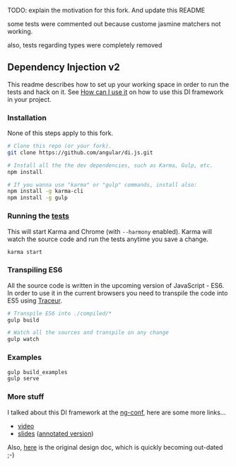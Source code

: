 TODO: explain the motivation for this fork. And update this README

some tests were commented out because custome jasmine matchers not working.

also, tests regarding types were completely removed

## Dependency Injection v2

This readme describes how to set up your working space in order to run the tests and hack on it. See [How can I use it](./docs/how-can-i-use-it.md) on how to use this DI framework in your project.

### Installation
None of this steps apply to this fork. 
```bash
# Clone this repo (or your fork).
git clone https://github.com/angular/di.js.git

# Install all the the dev dependencies, such as Karma, Gulp, etc.
npm install

# If you wanna use "karma" or "gulp" commands, install also:
npm install -g karma-cli
npm install -g gulp
```

### Running the [tests](./test/)
This will start Karma and Chrome (with `--harmony` enabled). Karma will watch the source code and run the tests anytime you save a change.

```bash
karma start
```

### Transpiling ES6
All the source code is written in the upcoming version of JavaScript - ES6. In order to use it in the current browsers you need to transpile the code into ES5 using [Traceur].


```bash
# Transpile ES6 into ./compiled/*
gulp build

# Watch all the sources and transpile on any change
gulp watch
```


### Examples
```bash
gulp build_examples
gulp serve
```


### More stuff

I talked about this DI framework at the [ng-conf], here are some more links...

  - [video](http://www.youtube.com/watch?v=_OGGsf1ZXMs)
  - [slides](https://dl.dropboxusercontent.com/u/36607830/talks/ng-conf-di-v2.pdf) ([annotated version](https://dl.dropboxusercontent.com/u/36607830/talks/ng-conf-di-v2-annotated.pdf))

Also, [here](https://docs.google.com/document/d/1fTR4TcTGbmExa5w2SRNAkM1fsB9kYeOvfuiI99FgR24/edit?usp=sharing) is the original design doc, which is quickly becoming out-dated ;-)

[Traceur]: https://github.com/google/traceur-compiler
[ng-conf]: http://ng-conf.org/
